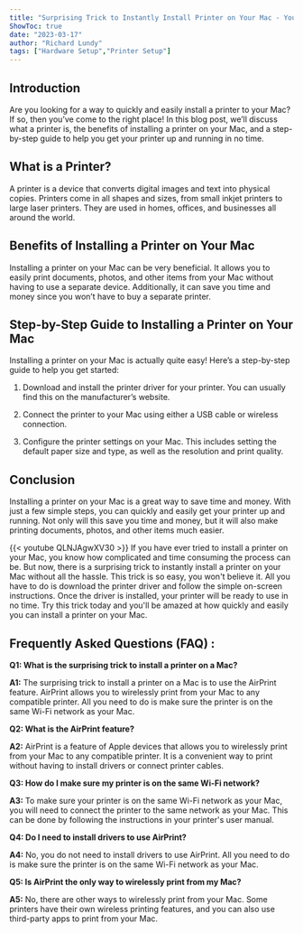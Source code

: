 ```yaml
---
title: "Surprising Trick to Instantly Install Printer on Your Mac - You Won't Believe How Easy It Is!"
ShowToc: true 
date: "2023-03-17"
author: "Richard Lundy" 
tags: ["Hardware Setup","Printer Setup"]
---
```

## Introduction

Are you looking for a way to quickly and easily install a printer to your Mac? If so, then you’ve come to the right place! In this blog post, we’ll discuss what a printer is, the benefits of installing a printer on your Mac, and a step-by-step guide to help you get your printer up and running in no time. 

## What is a Printer?

A printer is a device that converts digital images and text into physical copies. Printers come in all shapes and sizes, from small inkjet printers to large laser printers. They are used in homes, offices, and businesses all around the world.

## Benefits of Installing a Printer on Your Mac

Installing a printer on your Mac can be very beneficial. It allows you to easily print documents, photos, and other items from your Mac without having to use a separate device. Additionally, it can save you time and money since you won’t have to buy a separate printer. 

## Step-by-Step Guide to Installing a Printer on Your Mac

Installing a printer on your Mac is actually quite easy! Here’s a step-by-step guide to help you get started: 

1. Download and install the printer driver for your printer. You can usually find this on the manufacturer’s website. 

2. Connect the printer to your Mac using either a USB cable or wireless connection.

3. Configure the printer settings on your Mac. This includes setting the default paper size and type, as well as the resolution and print quality. 

## Conclusion

Installing a printer on your Mac is a great way to save time and money. With just a few simple steps, you can quickly and easily get your printer up and running. Not only will this save you time and money, but it will also make printing documents, photos, and other items much easier.

{{< youtube QLNJAgwXV30 >}} 
If you have ever tried to install a printer on your Mac, you know how complicated and time consuming the process can be. But now, there is a surprising trick to instantly install a printer on your Mac without all the hassle. This trick is so easy, you won't believe it. All you have to do is download the printer driver and follow the simple on-screen instructions. Once the driver is installed, your printer will be ready to use in no time. Try this trick today and you'll be amazed at how quickly and easily you can install a printer on your Mac.

## Frequently Asked Questions (FAQ) :
**Q1: What is the surprising trick to install a printer on a Mac?**

**A1:** The surprising trick to install a printer on a Mac is to use the AirPrint feature. AirPrint allows you to wirelessly print from your Mac to any compatible printer. All you need to do is make sure the printer is on the same Wi-Fi network as your Mac.

**Q2: What is the AirPrint feature?**

**A2:** AirPrint is a feature of Apple devices that allows you to wirelessly print from your Mac to any compatible printer. It is a convenient way to print without having to install drivers or connect printer cables.

**Q3: How do I make sure my printer is on the same Wi-Fi network?**

**A3:** To make sure your printer is on the same Wi-Fi network as your Mac, you will need to connect the printer to the same network as your Mac. This can be done by following the instructions in your printer's user manual.

**Q4: Do I need to install drivers to use AirPrint?**

**A4:** No, you do not need to install drivers to use AirPrint. All you need to do is make sure the printer is on the same Wi-Fi network as your Mac.

**Q5: Is AirPrint the only way to wirelessly print from my Mac?**

**A5:** No, there are other ways to wirelessly print from your Mac. Some printers have their own wireless printing features, and you can also use third-party apps to print from your Mac.





